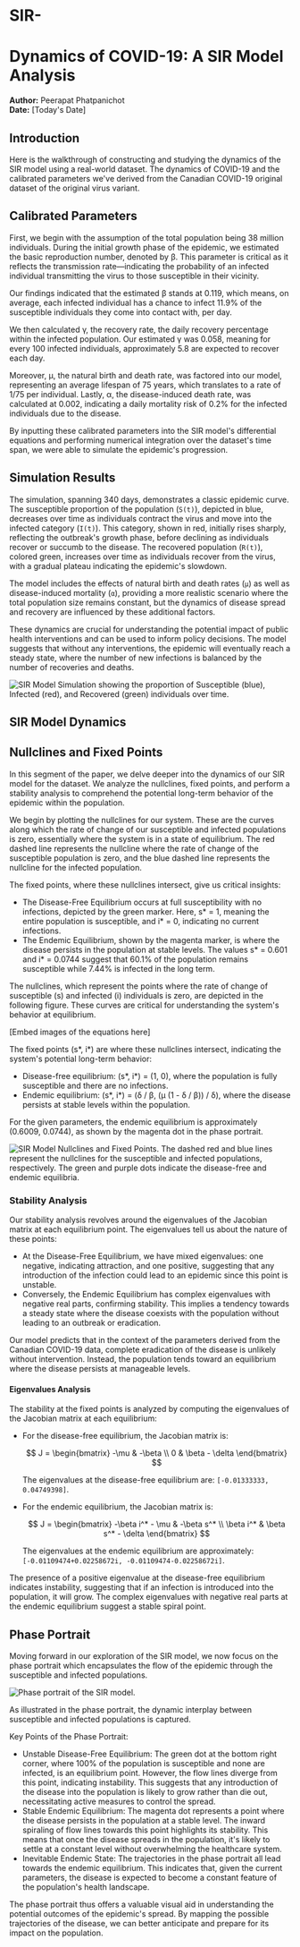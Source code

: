 # SIR-
# Dynamics of COVID-19: A SIR Model Analysis

**Author:** Peerapat Phatpanichot  
**Date:** [Today's Date]

## Introduction

Here is the walkthrough of constructing and studying the dynamics of the SIR model using a real-world dataset. The dynamics of COVID-19 and the calibrated parameters we've derived from the Canadian COVID-19 original dataset of the original virus variant.

## Calibrated Parameters

First, we begin with the assumption of the total population being 38 million individuals. During the initial growth phase of the epidemic, we estimated the basic reproduction number, denoted by β. This parameter is critical as it reflects the transmission rate—indicating the probability of an infected individual transmitting the virus to those susceptible in their vicinity.

Our findings indicated that the estimated β stands at 0.119, which means, on average, each infected individual has a chance to infect 11.9% of the susceptible individuals they come into contact with, per day.

We then calculated γ, the recovery rate, the daily recovery percentage within the infected population. Our estimated γ was 0.058, meaning for every 100 infected individuals, approximately 5.8 are expected to recover each day.

Moreover, μ, the natural birth and death rate, was factored into our model, representing an average lifespan of 75 years, which translates to a rate of 1/75 per individual. Lastly, α, the disease-induced death rate, was calculated at 0.002, indicating a daily mortality risk of 0.2% for the infected individuals due to the disease.

By inputting these calibrated parameters into the SIR model's differential equations and performing numerical integration over the dataset's time span, we were able to simulate the epidemic's progression.

## Simulation Results

The simulation, spanning 340 days, demonstrates a classic epidemic curve. The susceptible proportion of the population (`S(t)`), depicted in blue, decreases over time as individuals contract the virus and move into the infected category (`I(t)`). This category, shown in red, initially rises sharply, reflecting the outbreak's growth phase, before declining as individuals recover or succumb to the disease. The recovered population (`R(t)`), colored green, increases over time as individuals recover from the virus, with a gradual plateau indicating the epidemic's slowdown.

The model includes the effects of natural birth and death rates (`μ`) as well as disease-induced mortality (`α`), providing a more realistic scenario where the total population size remains constant, but the dynamics of disease spread and recovery are influenced by these additional factors.

These dynamics are crucial for understanding the potential impact of public health interventions and can be used to inform policy decisions. The model suggests that without any interventions, the epidemic will eventually reach a steady state, where the number of new infections is balanced by the number of recoveries and deaths.

![SIR Model Simulation showing the proportion of Susceptible (blue), Infected (red), and Recovered (green) individuals over time.](output/SIM.png)

## SIR Model Dynamics

## Nullclines and Fixed Points

In this segment of the paper, we delve deeper into the dynamics of our SIR model for the dataset. We analyze the nullclines, fixed points, and perform a stability analysis to comprehend the potential long-term behavior of the epidemic within the population.

We begin by plotting the nullclines for our system. These are the curves along which the rate of change of our susceptible and infected populations is zero, essentially where the system is in a state of equilibrium. The red dashed line represents the nullcline where the rate of change of the susceptible population is zero, and the blue dashed line represents the nullcline for the infected population.

The fixed points, where these nullclines intersect, give us critical insights:
- The Disease-Free Equilibrium occurs at full susceptibility with no infections, depicted by the green marker. Here, s* = 1, meaning the entire population is susceptible, and i* = 0, indicating no current infections.
- The Endemic Equilibrium, shown by the magenta marker, is where the disease persists in the population at stable levels. The values s* = 0.601 and i* = 0.0744 suggest that 60.1% of the population remains susceptible while 7.44% is infected in the long term.

The nullclines, which represent the points where the rate of change of susceptible (s) and infected (i) individuals is zero, are depicted in the following figure. These curves are critical for understanding the system's behavior at equilibrium.

[Embed images of the equations here]

The fixed points (s*, i*) are where these nullclines intersect, indicating the system's potential long-term behavior:
- Disease-free equilibrium: (s*, i*) = (1, 0), where the population is fully susceptible and there are no infections.
- Endemic equilibrium: (s*, i*) = (δ / β, (μ (1 - δ / β)) / δ), where the disease persists at stable levels within the population.

For the given parameters, the endemic equilibrium is approximately (0.6009, 0.0744), as shown by the magenta dot in the phase portrait.

![SIR Model Nullclines and Fixed Points. The dashed red and blue lines represent the nullclines for the susceptible and infected populations, respectively. The green and purple dots indicate the disease-free and endemic equilibria.](output/FIX_NULL.png)

### Stability Analysis

Our stability analysis revolves around the eigenvalues of the Jacobian matrix at each equilibrium point. The eigenvalues tell us about the nature of these points:
- At the Disease-Free Equilibrium, we have mixed eigenvalues: one negative, indicating attraction, and one positive, suggesting that any introduction of the infection could lead to an epidemic since this point is unstable.
- Conversely, the Endemic Equilibrium has complex eigenvalues with negative real parts, confirming stability. This implies a tendency towards a steady state where the disease coexists with the population without leading to an outbreak or eradication.

Our model predicts that in the context of the parameters derived from the Canadian COVID-19 data, complete eradication of the disease is unlikely without intervention. Instead, the population tends toward an equilibrium where the disease persists at manageable levels.

#### Eigenvalues Analysis

The stability at the fixed points is analyzed by computing the eigenvalues of the Jacobian matrix at each equilibrium:

- For the disease-free equilibrium, the Jacobian matrix is:

  $$ J = \begin{bmatrix} -\mu & -\beta \\ 0 & \beta - \delta \end{bmatrix} $$
  
  The eigenvalues at the disease-free equilibrium are: `[-0.01333333, 0.04749398]`.

- For the endemic equilibrium, the Jacobian matrix is:

  $$ J = \begin{bmatrix} -\beta i^* - \mu & -\beta s^* \\ \beta i^* & \beta s^* - \delta \end{bmatrix} $$
  
  The eigenvalues at the endemic equilibrium are approximately: `[-0.01109474+0.02258672i, -0.01109474-0.02258672i]`.

The presence of a positive eigenvalue at the disease-free equilibrium indicates instability, suggesting that if an infection is introduced into the population, it will grow. The complex eigenvalues with negative real parts at the endemic equilibrium suggest a stable spiral point.

## Phase Portrait

Moving forward in our exploration of the SIR model, we now focus on the phase portrait which encapsulates the flow of the epidemic through the susceptible and infected populations.

![Phase portrait of the SIR model.](output/PHASE_PORTRAIT.png)

As illustrated in the phase portrait, the dynamic interplay between susceptible and infected populations is captured.

Key Points of the Phase Portrait:
- Unstable Disease-Free Equilibrium: The green dot at the bottom right corner, where 100% of the population is susceptible and none are infected, is an equilibrium point. However, the flow lines diverge from this point, indicating instability. This suggests that any introduction of the disease into the population is likely to grow rather than die out, necessitating active measures to control the spread.
- Stable Endemic Equilibrium: The magenta dot represents a point where the disease persists in the population at a stable level. The inward spiraling of flow lines towards this point highlights its stability. This means that once the disease spreads in the population, it's likely to settle at a constant level without overwhelming the healthcare system.
- Inevitable Endemic State: The trajectories in the phase portrait all lead towards the endemic equilibrium. This indicates that, given the current parameters, the disease is expected to become a constant feature of the population's health landscape.

The phase portrait thus offers a valuable visual aid in understanding the potential outcomes of the epidemic's spread. By mapping the possible trajectories of the disease, we can better anticipate and prepare for its impact on the population.
